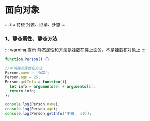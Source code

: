 # 面向对象

::: tip 特征
封装、继承、多态
:::

### 1、静态属性、静态方法

::: warning 提示
静态属性和方法是挂载在类上面的，不是挂载在对象上
:::

``` js
function Person() {}

//声明静态属性和方法
Person.name = '张三';
Person.age = 25;
Person.getInfo = function(){
  let info = arguments[0] + arguments[1];
  return info;
};

console.log(Person.name);
console.log(Person.age);
console.log(Person.getInfo('李四', 30));
```
